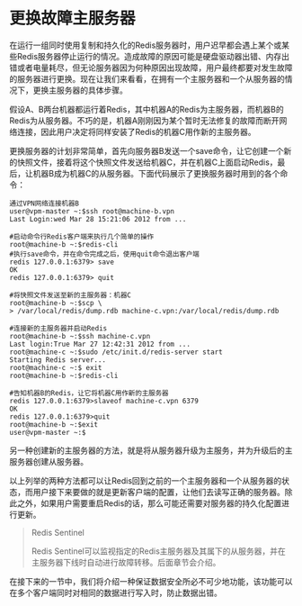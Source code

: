 # 更换故障主服务器

在运行一组同时使用复制和持久化的Redis服务器时，用户迟早都会遇上某个或某些Redis服务器停止运行的情况。造成故障的原因可能是硬盘驱动器出错、内存出错或者电量耗尽，但无论服务器因为何种原因出现故障，用户最终都要对发生故障的服务器进行更换。现在让我们来看看，在拥有一个主服务器和一个从服务器的情况下，更换主服务器的具体步骤。

假设A、B两台机器都运行着Redis，其中机器A的Redis为主服务器，而机器B的Redis为从服务器。不巧的是，机器A刚刚因为某个暂时无法修复的故障而断开网络连接，因此用户决定将同样安装了Redis的机器C用作新的主服务器。

更换服务器的计划非常简单，首先向服务器B发送一个save命令，让它创建一个新的快照文件，接着将这个快照文件发送给机器C，并在机器C上面启动Redis，最后，让机器B成为机器C的从服务器。下面代码展示了更换服务器时用到的各个命令：

```
通过VPN网络连接机器B
user@vpm-master ~:$ssh root@machine-b.vpn
Last Login:wed Mar 28 15:21:06 2012 from ...

#启动命令行Redis客户端来执行几个简单的操作
root@machine-b ~:$redis-cli
#执行save命令，并在命令完成之后，使用quit命令退出客户端
redis 127.0.0.1:6379> save
OK
redis 127.0.0.1:6379> quit

#将快照文件发送至新的主服务器：机器C
root@machine-b ~:$scp \ 
> /var/local/redis/dump.rdb machine-c.vpn:/var/local/redis/dump.rdb

#连接新的主服务器并启动Redis
root@machine-b ~:$ssh machine-c.vpn
Last login:True Mar 27 12:42:31 2012 from ...
root@machine-c ~:$sudo /etc/init.d/redis-server start
Starting Redis server...
root@machine-c ~:$ exit
root@machine-b ~:$redis-cli

#告知机器B的Redis，让它将机器C用作新的主服务器
redis 127.0.0.1:6379>slaveof machine-c.vpn 6379
OK
redis 127.0.0.1:6379>quit
root@machine-b ~:$exit
user@vpm-master ~:$
```

另一种创建新的主服务器的方法，就是将从服务器升级为主服务，并为升级后的主服务器创建从服务器。

以上列举的两种方法都可以让Redis回到之前的一个主服务器和一个从服务器的状态，而用户接下来要做的就是更新客户端的配置，让他们去读写正确的服务器。除此之外，如果用户需要重启Redis的话，那么可能还需要对服务器的持久化配置进行更新。

> Redis Sentinel
>
> Redis Sentinel可以监视指定的Redis主服务器及其属下的从服务器，并在主服务器下线时自动进行故障转移。后面章节会介绍。

在接下来的一节中，我们将介绍一种保证数据安全所必不可少地功能，该功能可以在多个客户端同时对相同的数据进行写入时，防止数据出错。



